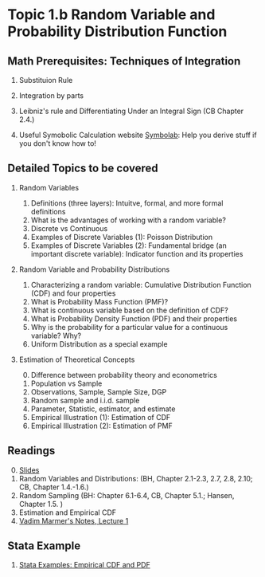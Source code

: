 # Topic 1.b Random Variable and Probability Distribution Function

## Math Prerequisites: Techniques of Integration

1. Substituion Rule
2. Integration by parts
3. Leibniz's rule and Differentiating Under an Integral Sign (CB Chapter 2.4.)

4. Useful Symobolic Calculation website [Symbolab](https://www.symbolab.com/solver/antiderivative-calculator/%5Cint%20%20xe%5E%7B-x%7Ddx): Help you derive stuff if you don't know how to!

## Detailed Topics to be covered

1. Random Variables

    1. Definitions (three layers): Intuitve, formal, and more formal definitions
    2. What is the advantages of working with a random variable?
    3. Discrete vs Continuous
    4. Examples of Discrete Variables (1): Poisson Distribution
    5. Examples of Discrete Variables (2): Fundamental bridge (an important discrete variable): Indicator function and its properties
    
2. Random Variable and Probability Distributions

    1. Characterizing a random variable: Cumulative Distribution Function (CDF) and four properties
    2. What is Probability Mass Function (PMF)?
    3. What is continuous variable based on the definition of CDF?
    4. What is Probability Density Function (PDF) and their properties
    5. Why is the probability for a particular value for a continuous variable? Why?
    4. Uniform Distribution as a special example
    
3. Estimation of Theoretical Concepts

    0. Difference between probability theory and econometrics
    1. Population vs Sample
    2. Observations, Sample, Sample Size, DGP
    3. Random sample and i.i.d. sample
    4. Parameter, Statistic, estimator, and estimate
    2. Empirical Illustration (1): Estimation of CDF
    3. Empirical Illustration (2): Estimation of PMF
    
    
## Readings

0. [Slides](../lectures/topic1-intro_prob02-random_variable.pdf)
1.	Random Variables and Distributions: (BH, Chapter 2.1-2.3, 2.7, 2.8, 2.10; CB, Chapter 1.4.-1.6.)
3.	Random Sampling (BH: Chapter 6.1-6.4, CB, Chapter 5.1.; Hansen, Chapter 1.5. )
4.	Estimation and Empirical CDF
5.  [Vadim Marmer's Notes, Lecture 1](http://faculty.arts.ubc.ca/vmarmer/econ327/index.html)

## Stata Example

1. [Stata Examples: Empirical CDF and PDF](../stata/lecture01-prob01-ecdf-pdf.do)


